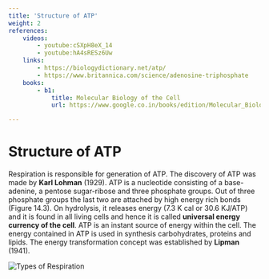 ```yaml
---
title: 'Structure of ATP'
weight: 2
references:
    videos:
        - youtube:cSXpH8eX_14
        - youtube:hA4sRESz6Uw
    links:
        - https://biologydictionary.net/atp/
        - https://www.britannica.com/science/adenosine-triphosphate
    books:
        - b1:
            title: Molecular Biology of the Cell
            url: https://www.google.co.in/books/edition/Molecular_Biology_of_the_Cell/0PhGswEACAAJ?hl=en

---
```


# Structure of ATP

Respiration is responsible for generation of ATP. The discovery of ATP was made by **Karl Lohman** (1929). ATP is a nucleotide consisting of a base-adenine, a pentose sugar-ribose and three phosphate groups. Out of three phosphate groups the last two are attached by high energy rich bonds (Figure 14.3). On hydrolysis, it releases energy (7.3 K cal or 30.6 KJ/ATP) and it is found in all living cells and hence it is called **universal energy currency of the cell**. ATP is an instant source of energy within the cell. The energy contained in ATP is used in synthesis carbohydrates, proteins and lipids. The energy transformation concept was established by **Lipman** (1941).


![ Types of Respiration](14.4.png "")
